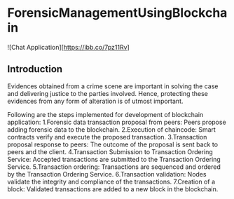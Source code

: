 # ForensicManagementUsingBlockchain
![Chat Application][https://ibb.co/7pz11Rv]

## Introduction
Evidences obtained from a crime scene are important in solving the case and delivering justice 
to the parties involved. Hence, protecting these evidences from any form of alteration 
is of utmost important.

Following are the steps implemented for development of blockchain application:
1.Forensic data transaction proposal from peers: Peers propose adding forensic data to the blockchain.
2.Execution of chaincode: Smart contracts verify and execute the proposed transaction.
3.Transaction proposal response to peers: The outcome of the proposal is sent back to peers and the client.
4.Transaction Submission to Transaction Ordering Service: Accepted transactions are submitted to the Transaction Ordering Service.
5.Transaction ordering: Transactions are sequenced and ordered by the Transaction Ordering Service.
6.Transaction validation: Nodes validate the integrity and compliance of the transactions.
7.Creation of a block: Validated transactions are added to a new block in the blockchain.
